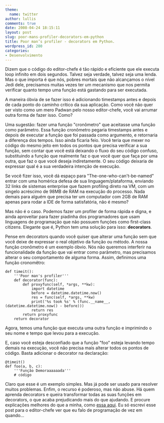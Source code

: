```yaml
---
theme:
  name: twitter
author: lullis
comments: true
date: 2008-04-24 18:15:11
layout: post
slug: poor-mans-profiler-decorators-em-python
title: Poor man’s profiler - decorators em Python.
wordpress_id: 280
categories:
- Desenvolvimento
---
```


Dizem que o código do editor-chefe é tão rápido e eficiente que ele executa loop infinito em dois segundos. Talvez seja verdade, talvez seja uma lenda. Mas o que importa é que nós, pobres mortais que não alcançamos o nível Jedi dele, precisamos muitas vezes ter um mecanismo que nos permita verificar quanto tempo uma função está gastando para ser executada.

A maneira óbvia de se fazer isso é adicionando timestamps antes e depois de cada ponto do caminho crítico da sua aplicação. Como você não quer ser visto como um mero Padwan pelo nosso editor-chefe, você vai arrumar outra forma de fazer isso. Como?

Uma sugestão: fazer uma função "cronômetro" que aceitasse uma função como parâmetro. Essa função cronômetro pegaria timestamps antes e depois de executar a função que foi passada como argumento, e retornaria a diferença dos tempos. Isso ainda ficaria feio. Você teria que mexer no código do mesmo jeito em todos os pontos que precisa verificar a sua função, sem contar que você está deixando o fluxo do seu código confuso, substituindo a função que realmente faz o que você quer que faça por uma outra, que faz o que você deseja indiretamente. O seu código deixaria de expressar qual é a sua verdadeira intenção de execução.

Se você fizer isso, você dá espaço para "The-one-who-can't-be-named" entrar com uma homérica defesa de sua linguagem/plataforma, enviando 32 links de sistemas enterprise que fazem profiling direto na VM, com um singelo acréscimo de 98MB de RAM na execução do processo. Nada demais para alguém que precisa ter um computador com 2GB de RAM apenas para rodar a IDE de forma satisfatória, não é mesmo?

Mas não é o caso. Podemos fazer um profiler de forma rápida e digna, e ainda aproveitar para fazer piadinha dos programadores que usam linguagens de programação que não possuem funções como first-class citizens. Elegante que é, Python tem uma solução para isso: **decorators**.

Pense em decorators quando você quiser que alterar uma função sem que você deixe de expressar o real objetivo da função ou método.  A nossa função cronômetro é um exemplo óbvio. Nós não queremos interferir na funcionalidade da função que vai entrar como parâmetro, mas precisamos alterar o seu comportamento de alguma forma. Assim, definimos uma função cronomêtro:

    
    def timeit():
        '''Poor man's profiler'''
        def decorator(func):
            def proxyfunc(self, *args, **kw):
                import datetime
                before = datetime.datetime.now()
                res = func(self, *args, **kw)
                print('%s took %s' % (func.__name__, (datetime.datetime.now() - before)))
                return res
            return proxyfunc
        return decorator





Agora, temos uma função que executa uma outra função e imprimindo o seu nome e tempo que levou para a execução.

E, caso você esteja desconfiado que a função "foo" esteja levando tempo demais na execução, você não precisa mais alterar todos os pontos de código. Basta adicionar o decorator na declaração:

    
    @timeit()
    def foo(a, b, c):
        '''Função Demoraaaaaada'''
        # código





Claro que esse é um exemplo simples. Mas já pode ser usado para resolver muitos problemas. Enfim, o recurso é poderoso, mas não abuse. Há quem aprenda decorators e queira transformar todas as suas funções em decorators, o que acaba prejudicando mais do que ajudando. E procure explicações melhores do que a minha, como [essa aqui](http://avinashv.net/2008/04/python-decorators-syntactic-sugar/). Eu só escrevi esse post para o editor-chefe ver que eu falo de programação de vez em quando...
